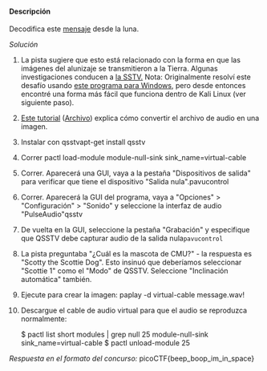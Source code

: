 #### Descripción

Decodifica este [mensaje](https://jupiter.challenges.picoctf.org/static/14393e18d98fedbaedbc28896d7ef31a/message.wav) desde la luna.

*Solución*

1. La pista sugiere que esto está relacionado con la forma en que las imágenes del alunizaje se transmitieron a la Tierra. Algunas investigaciones conducen a [la SSTV.](https://en.wikipedia.org/wiki/Slow-scan_television) Nota: Originalmente resolví este desafío usando [este programa para Windows](http://users.belgacom.net/hamradio/rxsstv.htm), pero desde entonces encontré una forma más fácil que funciona dentro de Kali Linux (ver siguiente paso).
    
2. [Este tutorial](https://ourcodeworld.com/articles/read/956/how-to-convert-decode-a-slow-scan-television-transmissions-sstv-audio-file-to-images-using-qsstv-in-ubuntu-18-04) ([Archivo](https://web.archive.org/web/20200602003341/https://ourcodeworld.com/articles/read/956/how-to-convert-decode-a-slow-scan-television-transmissions-sstv-audio-file-to-images-using-qsstv-in-ubuntu-18-04)) explica cómo convertir el archivo de audio en una imagen.
    
3. Instalar con qsstvapt-get install qsstv
    
4. Correr pactl load-module module-null-sink sink_name=virtual-cable
    
5. Correr. Aparecerá una GUI, vaya a la pestaña "Dispositivos de salida" para verificar que tiene el dispositivo "Salida nula".pavucontrol
    
6. Correr. Aparecerá la GUI del programa, vaya a "Opciones" > "Configuración" > "Sonido" y seleccione la interfaz de audio "PulseAudio"qsstv
    
7. De vuelta en la GUI, seleccione la pestaña "Grabación" y especifique que QSSTV debe capturar audio de la salida nula`pavucontrol`
    
8. La pista preguntaba "¿Cuál es la mascota de CMU?" - la respuesta es "Scotty the Scottie Dog". Esto insinuó que deberíamos seleccionar "Scottie 1" como el "Modo" de QSSTV. Seleccione "Inclinación automática" también.
    
9. Ejecute para crear la imagen: paplay -d virtual-cable message.wav!
    
10. Descargue el cable de audio virtual para que el audio se reproduzca normalmente:
    
    $ pactl list short modules | grep null
    25      module-null-sink        sink_name=virtual-cable
    $ pactl unload-module 25
    

*Respuesta en el formato del concurso:*
picoCTF{beep_boop_im_in_space}